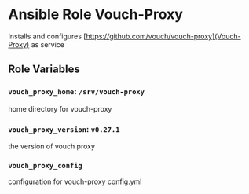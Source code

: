 # Ansible Role Vouch-Proxy

Installs and configures [https://github.com/vouch/vouch-proxy](Vouch-Proxy) as service

## Role Variables

### `vouch_proxy_home`: `/srv/vouch-proxy`

home directory for vouch-proxy

### `vouch_proxy_version`: `v0.27.1`

the version of vouch proxy 

### `vouch_proxy_config`

configuration for vouch-proxy config.yml
